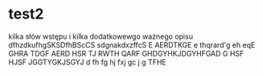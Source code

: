 # test2
kilka słów wstępu
i kilka dodatkowewgo ważnego opisu
dfhzdkufhgSKSDfhBScCS
sdgnakdxzffcS E
AERDTKGE e
 thqrard'g
 eh
  eqE
  GHRA
  TDGF
  AERD
  HSR
  TJ
  RWTH
  QARF
  GHDGYHKJDGYHFGAD
  G
  HSF
  HJSF
  JGGTYGKJSGYJ
  d
  fh
  fg
  hj
  fxj
  gc
  j
  g
  TFHE
